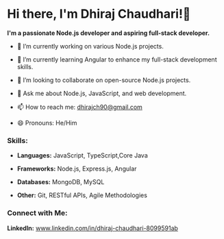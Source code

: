 

<h1>Hi there, I'm Dhiraj Chaudhari!👋</h1> 

**I'm a passionate Node.js developer and aspiring full-stack developer.**
* 🔭 I’m currently working on various Node.js projects.
  
* 🌱 I’m currently learning Angular to enhance my full-stack development skills.
  
* 👯 I’m looking to collaborate on open-source Node.js projects.
  
* 💬 Ask me about Node.js, JavaScript, and web development.
  
* 📫 How to reach me: dhirajch90@gmail.com
  
* 😄 Pronouns: He/Him
<h3>Skills:</h3>

- **Languages:** JavaScript, TypeScript,Core Java
  
- **Frameworks:** Node.js, Express.js, Angular
  
- **Databases:** MongoDB, MySQL
  
- **Other:** Git, RESTful APIs, Agile Methodologies

<h3>Connect with Me:</h3>

**LinkedIn:** www.linkedin.com/in/dhiraj-chaudhari-8099591ab

